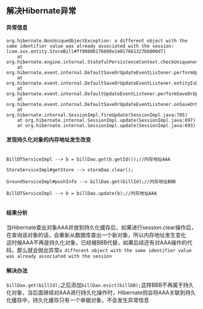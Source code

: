 ## 解决Hibernate异常

#### 异常信息
```
org.hibernate.NonUniqueObjectException: a different object with the same identifier value was already associated with the session: 
[com.xxx.entity.StoreBill#ff80808176608e14017661327bb000d7]
	at org.hibernate.engine.internal.StatefulPersistenceContext.checkUniqueness(StatefulPersistenceContext.java:696)
	at org.hibernate.event.internal.DefaultSaveOrUpdateEventListener.performUpdate(DefaultSaveOrUpdateEventListener.java:296)
	at org.hibernate.event.internal.DefaultSaveOrUpdateEventListener.entityIsDetached(DefaultSaveOrUpdateEventListener.java:241)
	at org.hibernate.event.internal.DefaultUpdateEventListener.performSaveOrUpdate(DefaultUpdateEventListener.java:55)
	at org.hibernate.event.internal.DefaultSaveOrUpdateEventListener.onSaveOrUpdate(DefaultSaveOrUpdateEventListener.java:90)
	at org.hibernate.internal.SessionImpl.fireUpdate(SessionImpl.java:705)
	at org.hibernate.internal.SessionImpl.update(SessionImpl.java:697)
	at org.hibernate.internal.SessionImpl.update(SessionImpl.java:693)
```

#### 发现持久化对象的内存地址发生改变
```

BillDTServiceImpl --> b = billDao.get(b.getId());//内存地址AAA

StoreServiceImpl#getStore --> storeDao.clear();

GroundServiceImpl#pushInfo --> billDao.get(billId);//内存地址BBB

BillDTServiceImpl --> b = billDao.update(b);//内存地址AAA
	

```
#### 结果分析  
当Hibernate查出对象AAA并放到持久化缓存后，如果进行session.clear操作后，在查询该对象的话，会重新从数据库查出一个新对象，所以内存地址发生变化  
这时候AAA不再是持久化对象，已经被BBB代替，如果后续还有对AAA操作的代码，那么就会抛出异常`a different object with the same identifier value was already associated with the session
`      

#### 解决办法
`billDao.get(billId);`之后添加`billDao.evict(billDB);`这样BBB不再属于持久化对象，当后面继续对AAA进行持久化操作时，Hibernate则会将AAA关联到持久化缓存中，持久化缓存只有一个单据对象，不会发生异常信息




